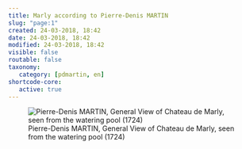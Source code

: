 ```yaml
---
title: Marly according to Pierre-Denis MARTIN
slug: "page:1"
created: 24-03-2018, 18:42
date: 24-03-2018, 18:42
modified: 24-03-2018, 18:42
visible: false
routable: false
taxonomy:
   category: [pdmartin, en]
shortcode-core:
   active: true
---
```

<figure><picture>
<source
sizes="(max-width: 767px) 98vw, (min-width: 959px) 50vw, 86vw"
srcset="
/user/sites/docs/pages/01.home/02.versailles/04.marly/01.pierre-denis-martin/01.pierre-denis-martin_1/marly1724-280.webp 280w,
/user/sites/docs/pages/01.home/02.versailles/04.marly/01.pierre-denis-martin/01.pierre-denis-martin_1/marly1724-380.webp 380w,
/user/sites/docs/pages/01.home/02.versailles/04.marly/01.pierre-denis-martin/01.pierre-denis-martin_1/marly1724-480.webp 480w,
/user/sites/docs/pages/01.home/02.versailles/04.marly/01.pierre-denis-martin/01.pierre-denis-martin_1/marly1724-640.webp 640w,
/user/sites/docs/pages/01.home/02.versailles/04.marly/01.pierre-denis-martin/01.pierre-denis-martin_1/marly1724-840.webp 840w,
/user/sites/docs/pages/01.home/02.versailles/04.marly/01.pierre-denis-martin/01.pierre-denis-martin_1/marly1724-1280.webp 1280w,
/user/sites/docs/pages/01.home/02.versailles/04.marly/01.pierre-denis-martin/01.pierre-denis-martin_1/marly1724-1600.webp 1600w,
/user/sites/docs/pages/01.home/02.versailles/04.marly/01.pierre-denis-martin/01.pierre-denis-martin_1/marly1724-1920.webp 1920w"
type="image/webp" />
<img
src="/user/sites/docs/pages/01.home/02.versailles/04.marly/01.pierre-denis-martin/01.pierre-denis-martin_1/marly1724-840.jpg" title="Pierre-Denis MARTIN, General View of Chateau de Marly, seen from the watering pool (1724)" alt="Pierre-Denis MARTIN, General View of Chateau de Marly, seen from the watering pool (1724)" class="class-70-img"
sizes="(max-width: 767px) 98vw, (min-width: 959px) 50vw, 86vw"
srcset="
/user/sites/docs/pages/01.home/02.versailles/04.marly/01.pierre-denis-martin/01.pierre-denis-martin_1/marly1724-280.jpg 280w,
/user/sites/docs/pages/01.home/02.versailles/04.marly/01.pierre-denis-martin/01.pierre-denis-martin_1/marly1724-380.jpg 380w,
/user/sites/docs/pages/01.home/02.versailles/04.marly/01.pierre-denis-martin/01.pierre-denis-martin_1/marly1724-480.jpg 480w,
/user/sites/docs/pages/01.home/02.versailles/04.marly/01.pierre-denis-martin/01.pierre-denis-martin_1/marly1724-640.jpg 640w,
/user/sites/docs/pages/01.home/02.versailles/04.marly/01.pierre-denis-martin/01.pierre-denis-martin_1/marly1724-840.jpg 840w,
/user/sites/docs/pages/01.home/02.versailles/04.marly/01.pierre-denis-martin/01.pierre-denis-martin_1/marly1724-1280.jpg 1280w,
/user/sites/docs/pages/01.home/02.versailles/04.marly/01.pierre-denis-martin/01.pierre-denis-martin_1/marly1724-1600.jpg 1600w,
/user/sites/docs/pages/01.home/02.versailles/04.marly/01.pierre-denis-martin/01.pierre-denis-martin_1/marly1724-1920.jpg 1920w">
</picture><figcaption>Pierre-Denis MARTIN, General View of Chateau de Marly, seen from the watering pool (1724)</figcaption></figure>

[1]: https://ja.wikipedia.org/wiki/大トリアノン宮殿 "https://ja.wikipedia.org/wiki/大トリアノン宮殿"